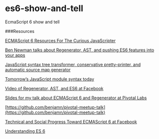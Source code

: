 es6-show-and-tell
=================

EcmaScript 6 show and tell

###Resources

[ECMAScript 6 Resources For The Curious JavaScripter](http://addyosmani.com/blog/ecmascript-6-resources-for-the-curious-javascripter/)

[Ben Newman talks about Regenerator, AST, and pushing ES6 features into your apps](http://www.meetup.com/nodejs/events/161765832/)

[JavaScript syntax tree transformer, conservative pretty-printer, and automatic source map generator](https://github.com/benjamn/recast)


[Tomorrow’s JavaScript module syntax today](http://square.github.com/es6-module-transpiler
)

[Video of Regenerator, AST, and ES6 at Facebook](http://www.hakkalabs.co/articles/ecmascript-6-at-facebook)

[Slides for my talk about ECMAScript 6 and Regenerator at Pivotal Labs](http://benjamn.github.io/pivotal-meetup-talk)

[https://github.com/benjamn/pivotal-meetup-talk](https://github.com/benjamn/pivotal-meetup-talk)

[Technical and Social Progress Toward ECMAScript 6 at Facebook](https://github.com/benjamn/fluent2014-talk)

[Understanding ES 6](https://github.com/nzakas/understandinges6)